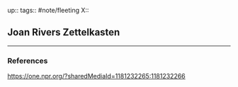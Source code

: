 up::
tags:: #note/fleeting 
X:: 

## Joan Rivers Zettelkasten



---

### References
https://one.npr.org/?sharedMediaId=1181232265:1181232266